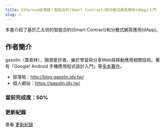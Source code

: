 ```yaml
---
title: Ethereum區塊鏈！智能合約(Smart Contract)與分散式網頁應用(dApp)入門
slug: /
---
```


本書介紹了基於乙太坊的智能合約(Smart Contract)和分散式網頁應用(dApp)。

## 作者簡介

gasolin（蓋索林），開源愛好者，樂於學習與分享Web與移動應用相關技術。著有「Google! Android 手機應用程式設計入門」等[多本著作](https://gasolin.idv.tw/portfolio#books)。


* 部落格：http://blog.gasolin.idv.tw/
* 個人網站：https://gasolin.idv.tw/

### 當前完成度：50%

### 更新紀錄

查看 [更新紀錄](CHANGELOG)
